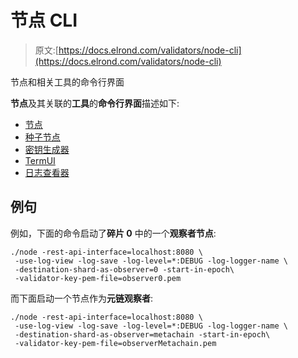 # 节点 CLI

> 原文:[https://docs.elrond.com/validators/node-cli](https://docs.elrond.com/validators/node-cli)

 节点和相关工具的命令行界面

**节点**及其关联的**工具**的**命令行界面**描述如下:

*   [节点](https://github.com/ElrondNetwork/elrond-go/blob/development/cmd/node/CLI.md)
*   [种子节点](https://github.com/ElrondNetwork/elrond-go/blob/development/cmd/seednode/CLI.md)
*   [密钥生成器](https://github.com/ElrondNetwork/elrond-go/blob/development/cmd/keygenerator/CLI.md)
*   [TermUI](https://github.com/ElrondNetwork/elrond-go/blob/development/cmd/termui/CLI.md)
*   [日志查看器](https://github.com/ElrondNetwork/elrond-go/blob/development/cmd/logviewer/CLI.md)

## **例句**

例如，下面的命令启动了**碎片 0** 中的一个**观察者节点**:

```
./node -rest-api-interface=localhost:8080 \
 -use-log-view -log-save -log-level=*:DEBUG -log-logger-name \
 -destination-shard-as-observer=0 -start-in-epoch\
 -validator-key-pem-file=observer0.pem 
```

而下面启动一个节点作为**元链观察者**:

```
./node -rest-api-interface=localhost:8080 \
 -use-log-view -log-save -log-level=*:DEBUG -log-logger-name \
 -destination-shard-as-observer=metachain -start-in-epoch\
 -validator-key-pem-file=observerMetachain.pem 
```